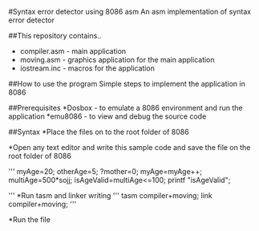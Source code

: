 #Syntax error detector using 8086 asm 
An asm implementation of syntax error detector

##This repository contains..
* compiler.asm - main application
* moving.asm - graphics application for the main application
* iostream.inc - macros for the application

##How to use the program
Simple steps to implement the application in 8086

##Prerequisites
*Dosbox - to emulate a 8086 environment and run the application
*emu8086 - to view and debug the source code

##Syntax
*Place the files on to the root folder of 8086

*Open any text editor and write this sample code and save the file on the root folder of 8086 

'''
myAge=20;
otherAge=5;
?mother=0;
myAge=myAge++;
multiAge=500*sojj;
isAgeValid=multiAge<=100;
printf "isAgeValid";

'''
*Run tasm and linker writing
'''
tasm compiler+moving;
link compiler+moving;
'''

*Run the file

